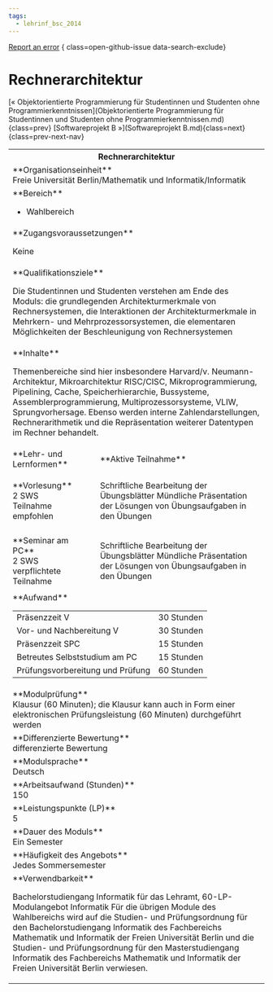 ```yaml
---
tags:
  - lehrinf_bsc_2014
---
```

[Report an error](https://github.com/SGSSGene/FUB-SUP/issues/new?title=Error%20in%20%22Rechnerarchitektur%22&body=There%20seems%20to%20be%20an%20error%20in%20module%20%22Rechnerarchitektur%22%2E%0A%0A%3CDescribe%20here%20a%20slightly%20more%20detailed%20description%20of%20what%20is%20wrong%3E&labels=bug)
{ class=open-github-issue data-search-exclude}

# Rechnerarchitektur

[« Objektorientierte Programmierung für Studentinnen und Studenten ohne Programmierkenntnissen](Objektorientierte Programmierung für Studentinnen und Studenten ohne Programmierkenntnissen.md){class=prev}
[Softwareprojekt B »](Softwareprojekt B.md){class=next}
{class=prev-next-nav}

<table markdown id="moduledesc">
<tr markdown class="moduledesc_head"><th colspan="2">Rechnerarchitektur </th></tr>
<tr markdown><td colspan="2">**Organisationseinheit**   <br>Freie Universität Berlin/Mathematik und Informatik/Informatik</td></tr>

<tr markdown><td colspan="2">**Bereich**<br>


- Wahlbereich

</td></tr>

<tr markdown><td colspan="2">**Zugangsvoraussetzungen** <br>

Keine


</td></tr>
<tr markdown><td colspan="2">**Qualifikationsziele**    <br>

Die Studentinnen und Studenten verstehen am Ende des Moduls: die
grundlegenden Architekturmerkmale von Rechnersystemen, die Interaktionen der
Architekturmerkmale in Mehrkern- und Mehrprozessorsystemen, die elementaren
Möglichkeiten der Beschleunigung von Rechnersystemen


</td></tr>
<tr markdown><td colspan="2">**Inhalte**                <br>

Themenbereiche sind hier insbesondere Harvard/v. Neumann-Architektur,
Mikroarchitektur RISC/CISC, Mikroprogrammierung, Pipelining, Cache,
Speicherhierarchie, Bussysteme, Assemblerprogrammierung,
Multiprozessorsysteme, VLIW, Sprungvorhersage. Ebenso werden interne
Zahlendarstellungen, Rechnerarithmetik und die Repräsentation weiterer
Datentypen im Rechner behandelt.


</td></tr>

<tr markdown><td>**Lehr- und Lernformen**</td><td>**Aktive Teilnahme**</td></tr>
<tr markdown><td> **Vorlesung** <br>2 SWS <br> Teilnahme empfohlen</td><td>

Schriftliche Bearbeitung der Übungsblätter Mündliche Präsentation der Lösungen von Übungsaufgaben in den Übungen
</td></tr>
<tr markdown><td> **Seminar am PC** <br>2 SWS <br> verpflichtete Teilnahme</td><td>

Schriftliche Bearbeitung der Übungsblätter Mündliche Präsentation der Lösungen von Übungsaufgaben in den Übungen
</td></tr>
<tr markdown><td colspan="2">**Aufwand**                <br>
<table class="aufwand_table">
<tr><td>Präsenzzeit V</td><td>30 Stunden</td></tr>
<tr><td>Vor- und Nachbereitung V</td><td>30 Stunden</td></tr>
<tr><td>Präsenzzeit SPC</td><td>15 Stunden</td></tr>
<tr><td>Betreutes Selbststudium am PC</td><td>15 Stunden</td></tr>
<tr><td>Prüfungsvorbereitung und Prüfung</td><td>60 Stunden</td></tr>
</table>

</td></tr>
<tr markdown><td colspan="2">**Modulprüfung**             <br>Klausur (60 Minuten); die Klausur kann auch in Form einer elektronischen
Prüfungsleistung (60 Minuten) durchgeführt werden


</td></tr>
<tr markdown><td colspan="2">**Differenzierte Bewertung** <br>differenzierte Bewertung

</td></tr>
<tr markdown><td colspan="2">**Modulsprache**             <br>Deutsch</td></tr>
<tr markdown><td colspan="2">**Arbeitsaufwand (Stunden)** <br>150</td></tr>
<tr markdown><td colspan="2">**Leistungspunkte (LP)**     <br>5</td></tr>
<tr markdown><td colspan="2">**Dauer des Moduls**         <br>Ein Semester</td></tr>
<tr markdown><td colspan="2">**Häufigkeit des Angebots**  <br>Jedes Sommersemester</td></tr>
<tr markdown><td colspan="2">**Verwendbarkeit**           <br>

Bachelorstudiengang Informatik für das Lehramt, 60-LP-Modulangebot
Informatik Für die übrigen Module des Wahlbereichs wird auf die Studien- und
Prüfungsordnung für den Bachelorstudiengang Informatik des Fachbereichs
Mathematik und Informatik der Freien Universität Berlin und die Studien- und
Prüfungsordnung für den Masterstudiengang Informatik des Fachbereichs
Mathematik und Informatik der Freien Universität Berlin verwiesen.


</td></tr>

</table>
